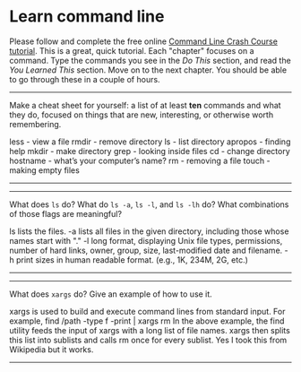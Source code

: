 # Learn command line

Please follow and complete the free online [Command Line Crash Course
tutorial](http://cli.learncodethehardway.org/book/). This is a great,
quick tutorial. Each "chapter" focuses on a command. Type the commands
you see in the _Do This_ section, and read the _You Learned This_
section. Move on to the next chapter. You should be able to go through
these in a couple of hours.


---

Make a cheat sheet for yourself: a list of at least **ten** commands and what they do, focused on things that are new, interesting, or otherwise worth remembering.

less - view a file
rmdir - remove directory
ls - list directory
apropos - finding help
mkdir - make directory
grep - looking inside files
cd - change directory
hostname - what’s your computer’s name?
rm - removing a file
touch - making empty files

---


---

What does `ls` do? What do `ls -a`, `ls -l`, and `ls -lh` do? What combinations of those flags are meaningful?

ls lists the files. -a lists all files in the given directory, including those whose names start with "." -l long format, displaying Unix file types, permissions, number of hard links, owner, group, size, last-modified date and filename. -h print sizes in human readable format. (e.g., 1K, 234M, 2G, etc.) 

---


---

What does `xargs` do? Give an example of how to use it.

xargs is used to build and execute command lines from standard input. For example,
find /path -type f -print | xargs rm
In the above example, the find utility feeds the input of xargs with a long list of file names. xargs then splits this list into sublists and calls rm once for every sublist. Yes I took this from Wikipedia but it works.

---

